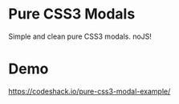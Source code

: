 # Pure CSS3 Modals
Simple and clean pure CSS3 modals. noJS!
# Demo
https://codeshack.io/pure-css3-modal-example/
